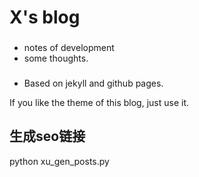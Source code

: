 X's blog
=====

### 
- notes of development
- some thoughts.

### 
- Based on jekyll and github pages.

If you like the theme of this blog, just use it.


## 生成seo链接
python xu_gen_posts.py 